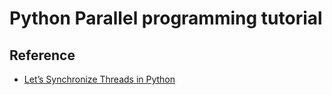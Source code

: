# Python Parallel programming tutorial

## Reference
- [Let’s Synchronize Threads in Python](https://hackernoon.com/synchronization-primitives-in-python-564f89fee732)